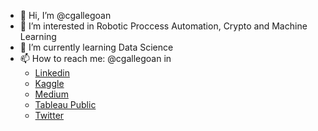 - 👋 Hi, I’m @cgallegoan
- 👀 I’m interested in Robotic Proccess Automation, Crypto and Machine Learning 
- 🌱 I’m currently learning Data Science
- 📫 How to reach me: @cgallegoan in 
    * [Linkedin](https://www.linkedin.com/in/cgallegoan/)
    * [Kaggle](https://www.kaggle.com/cgallegoan)
    * [Medium](https://medium.com/@cgallegoan)
    * [Tableau Public](https://public.tableau.com/app/profile/carlos.gallego.andreu)
    * [Twitter](https://twitter.com/Carlo0os_)
